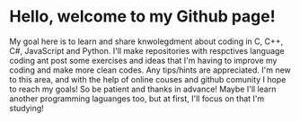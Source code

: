 # Hello, welcome to my Github page!

My goal here is to learn and share knwolegdment about coding in C, C++, C#, JavaScript and Python. I'll make repositories with respctives language coding ant post some exercises and ideas that I'm having to improve my coding and make more clean codes. Any tips/hints are appreciated.
I'm new to this area, and with the help of online couses and github comunity I hope to reach my goals! So be patient and thanks in advance!
Maybe I'll learn another programming laguanges too, but at first, I'll focus on that I'm studying!
